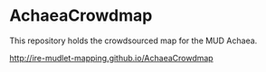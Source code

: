 # AchaeaCrowdmap
This repository holds the crowdsourced map for the MUD Achaea.

http://ire-mudlet-mapping.github.io/AchaeaCrowdmap
